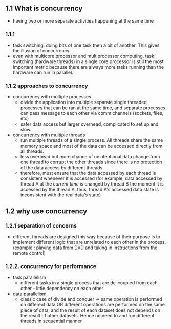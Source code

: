 ## 1.1 What is concurrency
- having two or more separate activities happening at the same time
### 1.1.1
- task switching: doing bits of one task then a bit of another. This gives the illusion of concurrency
- even with multicore processor and multiprocessor computing, task switching (hardware threads) in a single core processor is still the most important metric because there are always more tasks running than the hardware can run in parallel.


### 1.1.2 approaches to concurrency
- concurrency with multiple processes
  - divide the application into multiple separate single threaded processes that can be ran at the same time, and separate processes can pass message to each other via comm channels (sockets, files, etc) 
  - safer data access but larger overhead, complicated to set up and slow.
- concurrency with multiple threads
  - run multiple threads of a single process. All threads share the same memory space and most of the data can be accessed directly from all threads.
  - less overhead but more chance of unintentional data change from one thread to corrupt the other threads since there is no protection of the data access by different threads
  - therefore, must ensure that the data accessed by each thread is consistent whenever it is accessed (for example, data accessed by thread A at the *current time* is changed by thread B the moment it is accessed by the thread A. thus, thread A's accessed data state is inconsistent with the real data's state)
  
## 1.2 why use concurrency
### 1.2.1 separation of concerns
- different threads are designed this way because of their purpose is to implement different logic that are unrelated to each other in the process. (example : playing data from DVD and taking in instructions from the remote control)
### 1.2.2. concurrency for performance
- task parallelism
  - different tasks in a single process that are de-coupled from each other - little dependency on each other
- data parallelism
  - classic case of divide and conquer => same operation is performed on different data OR different operations are performed on the same piece of data, and the result of each dataset does not depends on the result of other datasets. Hence no need to and run different threads in sequential manner
  
